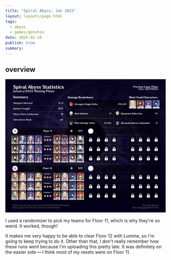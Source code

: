 ```yaml
---
title: "Spiral Abyss: Jan 2025"
layout: layouts/page.html
tags:
  - abyss
  - games/genshin
date: 2025-02-16
publish: true
summary: 
---
```

## overview
![Abyss Overview](./photos/01-25_abyss.png)

I used a randomizer to pick my teams for Floor 11, which is why they're so weird. It worked, though!

It makes me very happy to be able to clear Floor 12 with Lumine, so I'm going to keep trying to do it. Other than that, I don't really remember how these runs went because I'm uploading this pretty late. It was definitely on the easier side — I think most of my resets were on Floor 11.